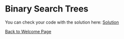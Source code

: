 # Binary Search Trees

You can check your code with the solution here: [Solution](SourceCodes/BST_solution.py)

[Back to Welcome Page](Welcome.md)